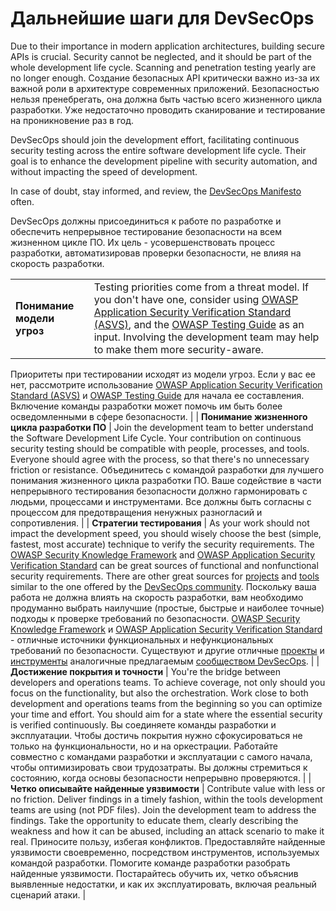 Дальнейшие шаги для DevSecOps
=========================

Due to their importance in modern application architectures, building secure
APIs is crucial. Security cannot be neglected, and it should be part of the
whole development life cycle. Scanning and penetration testing yearly are no
longer enough.
Создание безопасных API критически важно из-за их важной роли в архитектуре современных приложений. Безопасностью нельзя пренебрегать, она должна быть частью всего жизненного цикла разработки. Уже недостаточно проводить сканирование и тестирование на проникновение раз в год.

DevSecOps should join the development effort, facilitating continuous security
testing across the entire software development life cycle. Their goal is to
enhance the development pipeline with security automation, and without impacting
the speed of development.

In case of doubt, stay informed, and review, the [DevSecOps Manifesto][1] often.

DevSecOps должны присоединиться к работе по разработке и обеспечить непрерывное тестирование безопасности на всем жизненном цикле ПО. Их цель - усовершенствовать процесс разработки, автоматизировав проверки безопасности, не влияя на скорость разработки.

| | |
|-|-|
| **Понимание модели угроз** | Testing priorities come from a threat model. If you don't have one, consider using [OWASP Application Security Verification Standard (ASVS)][2], and the [OWASP Testing Guide][3] as an input. Involving the development team may help to make them more security-aware. 
Приоритеты при тестировании исходят из модели угроз. Если у вас ее нет, рассмотрите использование [OWASP Application Security Verification Standard (ASVS)][2] и [OWASP Testing Guide][3] для начала ее составления. Включение команды разработки может помочь им быть более осведомленными в сфере безопасности.
|
| **Понимание жизненного цикла разработки ПО** | Join the development team to better understand the Software Development Life Cycle. Your contribution on continuous security testing should be compatible with people, processes, and tools. Everyone should agree with the process, so that there's no unnecessary friction or resistance. 
Объединитесь с командой разработки для лучшего понимания жизненного цикла разработки ПО. Ваше содействие в части непрерывного тестирования безопасности должно гармонировать с людьми, процессами и инструментами. Все должны быть согласны с процессом для предотвращения ненужных разногласий и сопротивления.
|
| **Стратегии тестирования** | As your work should not impact the development speed, you should wisely choose the best (simple, fastest, most accurate) technique to verify the security requirements. The [OWASP Security Knowledge Framework][4] and [OWASP Application Security Verification Standard][5] can be great sources of functional and nonfunctional security requirements. There are other great sources for [projects][6] and [tools][7] similar to the one offered by the [DevSecOps community][8]. 
Поскольку ваша работа не должна влиять на скорость разработки, вам необходимо продуманно выбрать наилучшие (простые, быстрые и наиболее точные) подходы к проверке требований по безопасности. [OWASP Security Knowledge Framework][4] и [OWASP Application Security Verification Standard][5] - отличные источники функциональных и нефункциональных требований по безопасности. Существуют и другие отличные [проекты][6] и [инструменты][7] аналогичные предлагаемым [сообществом DevSecOps][8]. 
|
| **Достижение покрытия и точности** | You're the bridge between developers and operations teams. To achieve coverage, not only should you focus on the functionality, but also the orchestration. Work close to both development and operations teams from the beginning so you can optimize your time and effort. You should aim for a state where the essential security is verified continuously. 
Вы соединяете команды разработки и эксплуатации. Чтобы достичь покрытия нужно сфокусироваться не только на функциональности, но и на оркестрации. Работайте совместно с командами разработки и эксплуатации с самого начала, чтобы оптимизировать свои трудозатраты. Вы должны стремиться к состоянию, когда основы безопасности непрерывно проверяются.
|
| **Четко описывайте найденные уязвимости** | Contribute value with less or no friction. Deliver findings in a timely fashion, within the tools development teams are using (not PDF files). Join the development team to address the findings. Take the opportunity to educate them, clearly describing the weakness and how it can be abused, including an attack scenario to make it real. 
Приносите пользу, избегая конфликтов. Предоставляйте найденные уязвимости своевременно, посредством инструментов, используемых командой разработки. Помогите команде разработки разобрать найденные уязвимости. Постарайтесь обучить их, четко объяснив выявленные недостатки, и как их эксплуатировать, включая реальный сценарий атаки.
|

[1]: https://www.devsecops.org/
[2]: https://www.owasp.org/index.php/Category:OWASP_Application_Security_Verification_Standard_Project
[3]: https://www.owasp.org/index.php/OWASP_Testing_Project
[4]: https://www.owasp.org/index.php/OWASP_Security_Knowledge_Framework
[5]: https://www.owasp.org/index.php/Category:OWASP_Application_Security_Verification_Standard_Project
[6]: http://devsecops.github.io/
[7]: https://github.com/devsecops/awesome-devsecops
[8]: http://devsecops.org
